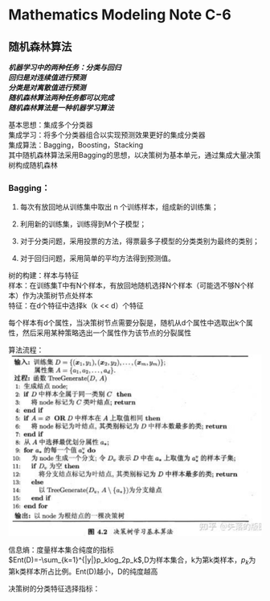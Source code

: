 # Mathematics Modeling Note C-6  
## 随机森林算法
***机器学习中的两种任务：分类与回归***  
***回归是对连续值进行预测***   
***分类是对离散值进行预测***   
***随机森林算法两种任务都可以完成***   
***随机森林算法是一种机器学习算法***   

基本思想：集成多个分类器  
集成学习：将多个分类器组合以实现预测效果更好的集成分类器  
集成算法：Bagging，Boosting，Stacking  
其中随机森林算法采用Bagging的思想，以决策树为基本单元，通过集成大量决策树构成随机森林  

### Bagging：
1. 每次有放回地从训练集中取出 n 个训练样本，组成新的训练集；

2. 利用新的训练集，训练得到M个子模型；

3. 对于分类问题，采用投票的方法，得票最多子模型的分类类别为最终的类别；  
4. 对于回归问题，采用简单的平均方法得到预测值。  

树的构建：样本与特征  
样本：在训练集T中有N个样本，有放回地随机选择N个样本（可能选不够N个样本）作为决策树节点处样本  
特征：在d个特征中选择k（k << d）个特征  

每个样本有d个属性，当决策树节点需要分裂是，随机从d个属性中选取出k个属性，然后采用某种策略选出一个属性作为该节点的分裂属性  

算法流程：![](./picture/1706455836487.png)  

信息熵：度量样本集合纯度的指标  
$Ent(D)=-\sum_{k=1}^{|y|}p_klog_2p_k$,D为样本集合，k为第k类样本，$p_k$为第k类样本所占比例。Ent(D)越小，D的纯度越高  

决策树的分类特征选择指标：